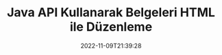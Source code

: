 ---
############################# Static ############################
layout: "product"
date: 2022-11-09T21:39:28
draft: false

product: "Editor"
product_tag: "editor"
platform: "Java"
platform_tag: "java"

############################# Head ############################
head_title: "Java Belge Düzenleyici API'si | HTML kullanarak Word Web XML Metin Dosyalarını Düzenleme"
head_description: "Java için belge düzenleyici API'si. Microsoft Word, XML, web ve metin dosyalarını HTML'ye yükleyin ve manipülasyondan sonra orijinal biçime geri dönüştürün."

############################# Header ############################
title: "Java API Kullanarak Belgeleri HTML ile Düzenleme"
description: "Belgeleri işlemek ve orijinal biçime geri dönüştürmek için Java uygulamalarını HTML düzenleyiciyle entegre edin."
button:
    enable: true

############################# SubMenu ############################
submenu:
    enable: true
    
    left:
        img_alt: "GroupDocs.Editor for Java"
        image: "https://www.groupdocs.cloud/templates/groupdocs/images/product-logos/groupdocs-editor-java.png"
        product: "GroupDocs.Editor"
        platform: "Java"

    middle:
        button:
            # button loop
            - link: "#overview"
              text: "genel bakış"

            # button loop
            - link: "#features"
              text: "Özellikler"

            # button loop
            - link: "#support"
              text: "Destek"

            # button loop
            - link: "https://products.groupdocs.app/editor"
              text: "Canlı Demo"

            # button loop
            - link: "https://purchase.groupdocs.com/pricing/editor/java"
              text: "fiyatlandırma"

    right:
        link_download: "https://downloads.groupdocs.com/editor"
        link_learn: "https://docs.groupdocs.com/editor/java/"
        link_buy: "https://purchase.groupdocs.com"

############################# Overview ############################
overview:
    enable: true
    content: |
      Java API için GroupDocs.Editor, HTML biçiminde belge düzenlemeyi sağlar. API, birden çok belge biçimini destekler ve herhangi bir harici, açık kaynaklı veya ücretli HTML düzenleyiciyle entegre edilebilir. Düzenleyici API, belgeleri yüklemek, HTML'ye dönüştürmek, HTML'yi harici kullanıcı arayüzüne sağlamak ve ardından manipülasyondan sonra HTML'yi orijinal belgeye kaydetmek için işleyecektir. Farklı Microsoft Word, Excel elektronik tabloları, PowerPoint dosyaları, OpenDocument biçimleri, XML ve TXT belgeleri oluşturmak için de kullanılabilir.
    tabs:
      enable: true     
      
      ## TAB ONE ##
      tab_one:
        description: |
          Java için GroupDocs.Editor'a genel bir bakış aşağıdadır.:

        left:
          enable: true
          icon: "fab fa-html5"
          title: "HTML Kullanarak İşlem Yapın"
          content: |
            * Desteklenen Belgeyi Yükle
            * HTML kullanarak İçeriği Düzenle
            * İlgili Stilleri Düzenle
            * Orijinal Biçime Dönüştür
      
      ## TAB TWO ##
      tab_two:
        description: |
          Java için GroupDocs.Editor aşağıdaki [dosya biçimlerini] destekler(https://docs.groupdocs.com/editor/java/supported-document-formats/)

        left:
          enable: true
          table:
            # table loop
            - title: "Microsoft Office"
              content: |
                * **Microsoft Word**: DOC, DOCX, DOCM, DOT, DOTM, DOTX, FlatOPC, WordML, RTF
                * **Microsoft Excel**: XLS, XLSX, XLSM, XLT, XLTX, XLTM, XLSB, XLAM, CSV, TSV, SXC, SpreadsheetML, DIF, DSV
                * **Microsoft PowerPoint**: PPT, PPTX, PPTM, PPS, PPSX, PPSM, POT, POTX, POTM

        right:
          enable: true
          table:
            # table loop
            - title: "Diğer biçim aileleri"
              content: |
                * **Açık Belge Formatları**: ODT, OTT, ODS, FODS, ODP, OTP
                * **Açık Belge Formatları**: MSG, MBOX, EML, EMLX
                * **Web biçimleri**: HTML, MHTML, CHM, XML, TXT
                * **Web biçimleri**: MOBI, AZW3, ePub

      ## TAB THREE ##
      tab_three:
        description: |
          Java için GroupDocs.Editor aşağıdaki İşletim Sistemlerini, Çerçeveleri ve Paket Yöneticilerini destekler:
        
        left:
          enable: true
          table:
            # table loop
            - icon: "fab fa-windows"
              title: "İşletim sistemleri"
              content: |
                * Microsoft Windows Desktop
                * Microsoft Windows Server
                * Linux
                * MacOS

            # table loop
            - icon: "fas fa-code"
              title: "Desteklenen Çerçeveler"
              content: |
                * Java 7 (1.7) +

        right:
          enable: true
          table:
            # table loop
            - icon: "fas fa-cogs"
              title: "Geliştirme Ortamları"
              content: |
                * NetBeans
                * IntelliJ IDEA
                * Eclipse
            # table loop
            - icon: "fas fa-tools"
              title: "Otomasyon Aracı Oluştur"
              content: |
                * Maven

############################# Features ############################
features:
    enable: true
    title: "Java Özellikleri için GroupDocs.Editor"

    feature:
      # feature loop
      - icon: "fas fa-copy"
        content: "Kolay HTML Düzenleyici Entegrasyonu"

      # feature loop
      - icon: "fas fa-eye"
        content: "Belgeyi HTML DOM'ye Dönüştürme"

      # feature loop
      - icon: "fas fa-bolt"
        content: "HTML İçeriğini Belge Akışından Çıkarın"
      
      # feature loop
      - icon: "fas fa-file-powerpoint"
        content: "Word, Excel ve PowerPoint Dosya Biçimlerini Yükleyin, Düzenleyin ve Kaydedin"

      # feature loop
      - icon: "fas fa-code"
        content: "Gömülü Öğelerle birlikte HTML'yi getir"

      # feature loop
      - icon: "fas fa-cloud"
        content: "XML Belgelerini İçe Aktarın, Görüntüleyin ve Düzenleyin"

      # feature loop
      - icon: "fas fa-remove-format"
        content: "HTML İçeriğini Atla ve Gömülü Kaynakları Kaydet"

      # feature loop
      - icon: "fas fa-comment-slash"
        content: "Kelime İşlem Belgelerini Sayfa Modunda Görüntüleme, Düzenleme ve Kaydetme"

      # feature loop
      - icon: "fas fa-location-arrow"
        content: "Dosyadan HTML Gövde Etiketinin İçeriğini Alın"

      # feature loop
      - icon: "fas fa-border-all"
        content: "HTML Dosyasının CSS İçeriğini Çıkarın"

      # feature loop
      - icon: "fas fa-wrench"
        content: "HTML DOM Almak ve Dosyaya Dönüştürmek için Dize İçeriğini Kullanın"

      # feature loop
      - icon: "fas fa-columns"
        content: "Gömülü Öğelerle HTML DOM'yi Dönüştür"

      # feature loop
      - icon: "fas fa-file-word"
        content: "Düzenleme için Birden Çok Biçimdeki Dosyaları HTML'ye Dönüştür"

      # feature loop
      - icon: "fas fa-envelope"
        content: "Girdi Belgelerinin Meta Bilgilerini Düzenlemeden Alın"

      # feature loop
      - icon: "fas fa-print"
        content: "Düzenlenen Belgeleri Düz Metin Dosya Biçimine Kaydet"

      # feature loop
      - icon: "fas fa-file-archive"
        content: "Dönüşüm Doğruluğu"

      # feature loop
      - icon: "fas fa-lock"
        content: "Çıktı Belgesine Parola Uygula"

      # feature loop
      - icon: "fas fa-file-code"
        content: "Veritabanı (DB) Agnostik"
      
      # feature loop
      - icon: "fas fa-fill-drip"
        content: "Kullanıcı Arayüzü (UI) Agnostik"

      # feature loop
      - icon: "fas fa-file-excel"
        content: "Ölçülü Lisanslamayı Destekler"

    more_feature:
      # more_feature_loop
      - title: "HTML DOM'ye ve DOM'dan Doğru Şekilde Dönüştürme"
        content: |
          Java için GroupDocs.Editor'u kullanmak, Java'da desteklenen dosya biçimindeki bir belgeyi yükleyerek onu ilişkili öğeleriyle birlikte HTML Belge Nesne Modeli'ne (DOM) dönüştüren uygulamalar oluşturmanıza olanak tanır, örneğin CSS. Ayrıca, Editör Java API'miz, HTML'yi popüler HTML Düzenleyicilerinden herhangi birinde düzenlemenize olanak tanır. Gerekli değişiklikleri yaptıktan sonra Java için GroupDocs.Editor, bu sonuçtaki HTML'yi orijinal dosya biçimine dönüştürmenize yardımcı olur.
          
          ```java
          // Create Editor class by loading an input document
          Editor editor = new Editor("Sample.docx");

          // Open document for edit and obtain EditableDocument
          EditableDocument original = editor.edit();

          // Obtain all-embedded HTML from it
          String allEmbeddedInside = original.getEmbeddedHtml();

          // If necessary, obtain pure HTML-markup, CSS, images and other resources in separate form

          // Whole HTML-markup, without any resources
          String completeHtmlMarkup = original.getContent();

          // Only HTML->BODY content, useful for most of WYSIWYG-editors
          String onlyInnerBody = original.getBodyContent();

          // All CSS stylesheets
          List<CssText> stylesheets = original.getCss();

          // All images, including raster and vector, but without CSS gradients
          List<IImageResource> images = original.getImages();

          // All font resources
          List<FontResourceBase> fonts = original.getFonts();

          // finally, send this content to your WYSIWYG HTML-editor
          ```
      # more_feature_loop
      - title: "İlişkili Öğeleri Yükle ve Al"
        content: "Java API için GroupDocs.Editor, resimler, CSS, yazı tipleri ve daha fazlası gibi desteklenen biçimlerdeki belgelerden ilişkili öğeleri getirmenize olanak tanır. Ardından, bu getirilen ilişkili öğeleri yükleyebilir, bunları çaprazlayabilir ve son HTML dosyasından ayrı olarak kaydedebilir ve iyi yönetilen bir çıktıya sahip olabilirsiniz."

############################# Support ############################
support:
    enable: true

############################# Solutions ############################
solutions:
    enable: true
    title: "GroupDocs.Editor, diğer popüler geliştirme ortamları için belge düzenleme API'leri sunar"

    solution:
        # solution loop
        - img_alt: "GroupDocs.Editor for .NET"
          image: "https://www.groupdocs.cloud/templates/groupdocs/images/product-logos/groupdocs-editor-net.png"
          product: "GroupDocs.Editor"
          platform: ".NET"
          link: "/editor/net/"

############################# Back to top ###############################
back_to_top:
  enable: true
---